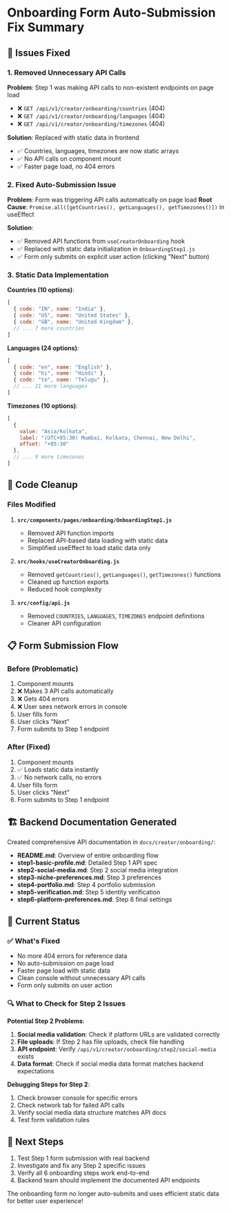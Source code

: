 # Onboarding Form Auto-Submission Fix Summary

## 🎯 Issues Fixed

### 1. Removed Unnecessary API Calls
**Problem**: Step 1 was making API calls to non-existent endpoints on page load
- ❌ `GET /api/v1/creator/onboarding/countries` (404)
- ❌ `GET /api/v1/creator/onboarding/languages` (404) 
- ❌ `GET /api/v1/creator/onboarding/timezones` (404)

**Solution**: Replaced with static data in frontend
- ✅ Countries, languages, timezones are now static arrays
- ✅ No API calls on component mount
- ✅ Faster page load, no 404 errors

### 2. Fixed Auto-Submission Issue
**Problem**: Form was triggering API calls automatically on page load
**Root Cause**: `Promise.all([getCountries(), getLanguages(), getTimezones()])` in useEffect

**Solution**: 
- ✅ Removed API functions from `useCreatorOnboarding` hook
- ✅ Replaced with static data initialization in `OnboardingStep1.js`
- ✅ Form only submits on explicit user action (clicking "Next" button)

### 3. Static Data Implementation
**Countries (10 options)**:
```javascript
[
  { code: "IN", name: "India" },
  { code: "US", name: "United States" },
  { code: "GB", name: "United Kingdom" },
  // ... 7 more countries
]
```

**Languages (24 options)**:
```javascript
[
  { code: "en", name: "English" },
  { code: "hi", name: "Hindi" },
  { code: "te", name: "Telugu" },
  // ... 21 more languages
]
```

**Timezones (10 options)**:
```javascript
[
  {
    value: "Asia/Kolkata",
    label: "(UTC+05:30) Mumbai, Kolkata, Chennai, New Delhi",
    offset: "+05:30"
  },
  // ... 9 more timezones
]
```

## 🧹 Code Cleanup

### Files Modified
1. **`src/components/pages/onboarding/OnboardingStep1.js`**
   - Removed API function imports
   - Replaced API-based data loading with static data
   - Simplified useEffect to load static data only

2. **`src/hooks/useCreatorOnboarding.js`**
   - Removed `getCountries()`, `getLanguages()`, `getTimezones()` functions
   - Cleaned up function exports
   - Reduced hook complexity

3. **`src/config/api.js`**
   - Removed `COUNTRIES`, `LANGUAGES`, `TIMEZONES` endpoint definitions
   - Cleaner API configuration

## 📋 Form Submission Flow

### Before (Problematic)
1. Component mounts
2. ❌ Makes 3 API calls automatically
3. ❌ Gets 404 errors
4. ❌ User sees network errors in console
5. User fills form
6. User clicks "Next"
7. Form submits to Step 1 endpoint

### After (Fixed)
1. Component mounts
2. ✅ Loads static data instantly
3. ✅ No network calls, no errors
4. User fills form
5. User clicks "Next" 
6. Form submits to Step 1 endpoint

## 🏗️ Backend Documentation Generated

Created comprehensive API documentation in `docs/creator/onboarding/`:
- **README.md**: Overview of entire onboarding flow
- **step1-basic-profile.md**: Detailed Step 1 API spec
- **step2-social-media.md**: Step 2 social media integration
- **step3-niche-preferences.md**: Step 3 preferences
- **step4-portfolio.md**: Step 4 portfolio submission
- **step5-verification.md**: Step 5 identity verification
- **step6-platform-preferences.md**: Step 6 final settings

## 🎯 Current Status

### ✅ What's Fixed
- No more 404 errors for reference data
- No auto-submission on page load
- Faster page load with static data
- Clean console without unnecessary API calls
- Form only submits on user action

### 🔍 What to Check for Step 2 Issues
**Potential Step 2 Problems**:
1. **Social media validation**: Check if platform URLs are validated correctly
2. **File uploads**: If Step 2 has file uploads, check file handling
3. **API endpoint**: Verify `/api/v1/creator/onboarding/step2/social-media` exists
4. **Data format**: Check if social media data format matches backend expectations

**Debugging Steps for Step 2**:
1. Check browser console for specific errors
2. Check network tab for failed API calls
3. Verify social media data structure matches API docs
4. Test form validation rules

## 🚀 Next Steps
1. Test Step 1 form submission with real backend
2. Investigate and fix any Step 2 specific issues
3. Verify all 6 onboarding steps work end-to-end
4. Backend team should implement the documented API endpoints

The onboarding form no longer auto-submits and uses efficient static data for better user experience!
